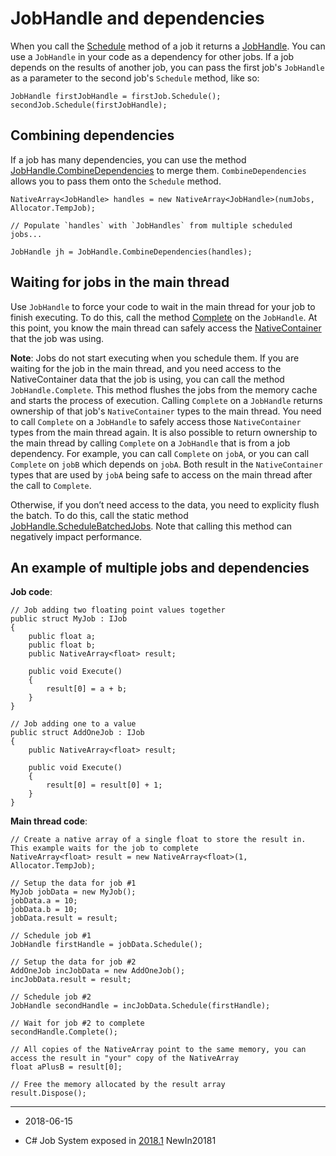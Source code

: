 # JobHandle and dependencies

When you call the [Schedule](ScriptRef:Unity.Jobs.IJobExtensions.Schedule.html) method of a job it returns a [JobHandle](ScriptRef:Unity.Jobs.JobHandle.html). You can use a `JobHandle` in your code as a dependency for other jobs. If a job depends on the results of another job, you can pass the first job's `JobHandle` as a parameter to the second job's `Schedule` method, like so: 

```
JobHandle firstJobHandle = firstJob.Schedule();
secondJob.Schedule(firstJobHandle);
```

## Combining dependencies

If a job has many dependencies, you can use the method [JobHandle.CombineDependencies](ScriptRef:Unity.Jobs.JobHandle.CombineDependencies.html) to merge them. `CombineDependencies` allows you to pass them onto the `Schedule` method.

```
NativeArray<JobHandle> handles = new NativeArray<JobHandle>(numJobs, Allocator.TempJob);

// Populate `handles` with `JobHandles` from multiple scheduled jobs...

JobHandle jh = JobHandle.CombineDependencies(handles);
```

## Waiting for jobs in the main thread

Use `JobHandle` to force your code to wait in the main thread for your job to finish executing. To do this, call the method [Complete](ScriptRef:Unity.Jobs.JobHandle.Complete.html) on the `JobHandle`. At this point, you know the main thread can safely access the [NativeContainer](ScriptRef:Unity.Collections.LowLevel.Unsafe.NativeContainerAttribute.html) that the job was using.

**Note**: Jobs do not start executing when you schedule them. If you are waiting for the job in the main thread, and you need access to the NativeContainer data that the job is using, you can call the method `JobHandle.Complete`. This method flushes the jobs from the memory cache and starts the process of execution. Calling `Complete` on a `JobHandle` returns ownership of that job's `NativeContainer` types to the main thread. You need to call `Complete` on a `JobHandle` to safely access those `NativeContainer` types from the main thread again. It is also possible to return ownership to the main thread by calling `Complete` on a `JobHandle` that is from a job dependency. For example, you can call `Complete` on `jobA`, or you can call `Complete` on `jobB` which depends on `jobA`. Both result in the `NativeContainer` types that are used by `jobA` being safe to access on the main thread after the call to `Complete`.

Otherwise, if you don’t need access to the data, you need to explicity flush the batch. To do this, call the static method [JobHandle.ScheduleBatchedJobs](ScriptRef:Unity.Jobs.JobHandle.ScheduleBatchedJobs.html). Note that calling this method can negatively impact performance. 

## An example of multiple jobs and dependencies

**Job code**:

```
// Job adding two floating point values together
public struct MyJob : IJob
{
    public float a;
    public float b;
    public NativeArray<float> result;

    public void Execute()
    {
        result[0] = a + b;
    }
}

// Job adding one to a value
public struct AddOneJob : IJob
{
    public NativeArray<float> result;
    
    public void Execute()
    {
        result[0] = result[0] + 1;
    }
}
```

**Main thread code**:

```
// Create a native array of a single float to store the result in. This example waits for the job to complete
NativeArray<float> result = new NativeArray<float>(1, Allocator.TempJob);

// Setup the data for job #1
MyJob jobData = new MyJob();
jobData.a = 10;
jobData.b = 10;
jobData.result = result;

// Schedule job #1
JobHandle firstHandle = jobData.Schedule();

// Setup the data for job #2
AddOneJob incJobData = new AddOneJob();
incJobData.result = result;

// Schedule job #2
JobHandle secondHandle = incJobData.Schedule(firstHandle);

// Wait for job #2 to complete
secondHandle.Complete();

// All copies of the NativeArray point to the same memory, you can access the result in "your" copy of the NativeArray
float aPlusB = result[0];

// Free the memory allocated by the result array
result.Dispose();
```

---

* <span class="page-edit">2018-06-15  <!-- include IncludeTextNewPageYesEdit --></span>

* <span class="page-history">C# Job System exposed in [2018.1](https://docs.unity3d.com/2018.1/Documentation/Manual/30_search.html?q=newin20181) <span class="search-words">NewIn20181</span></span> 
